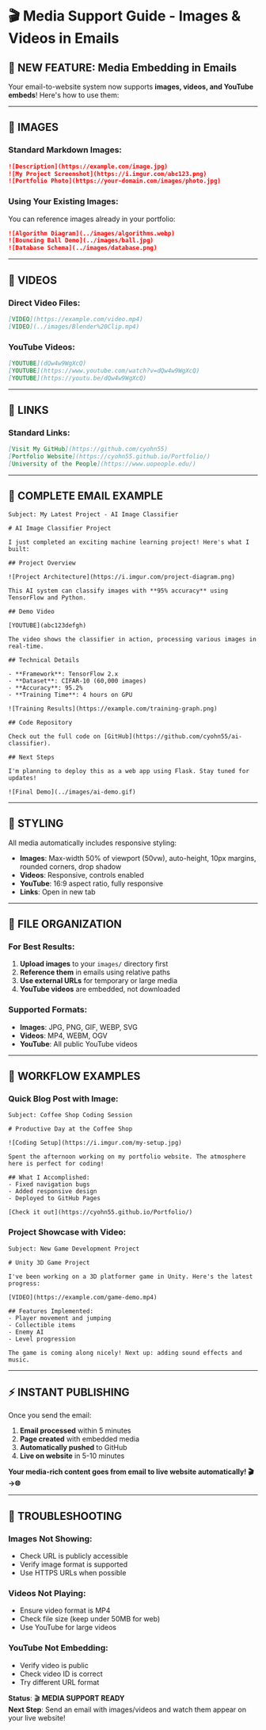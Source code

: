 # 🎬 Media Support Guide - Images & Videos in Emails

## 🎯 **NEW FEATURE: Media Embedding in Emails**

Your email-to-website system now supports **images, videos, and YouTube embeds**! Here's how to use them:

---

## 📸 **IMAGES**

### **Standard Markdown Images:**
```markdown
![Description](https://example.com/image.jpg)
![My Project Screenshot](https://i.imgur.com/abc123.png)
![Portfolio Photo](https://your-domain.com/images/photo.jpg)
```

### **Using Your Existing Images:**
You can reference images already in your portfolio:
```markdown
![Algorithm Diagram](../images/algorithms.webp)
![Bouncing Ball Demo](../images/ball.jpg)
![Database Schema](../images/database.png)
```

---

## 🎥 **VIDEOS**

### **Direct Video Files:**
```markdown
[VIDEO](https://example.com/video.mp4)
[VIDEO](../images/Blender%20Clip.mp4)
```

### **YouTube Videos:**
```markdown
[YOUTUBE](dQw4w9WgXcQ)
[YOUTUBE](https://www.youtube.com/watch?v=dQw4w9WgXcQ)
[YOUTUBE](https://youtu.be/dQw4w9WgXcQ)
```

---

## 🔗 **LINKS**

### **Standard Links:**
```markdown
[Visit My GitHub](https://github.com/cyohn55)
[Portfolio Website](https://cyohn55.github.io/Portfolio/)
[University of the People](https://www.uopeople.edu/)
```

---

## 📧 **COMPLETE EMAIL EXAMPLE**

```
Subject: My Latest Project - AI Image Classifier

# AI Image Classifier Project

I just completed an exciting machine learning project! Here's what I built:

## Project Overview

![Project Architecture](https://i.imgur.com/project-diagram.png)

This AI system can classify images with **95% accuracy** using TensorFlow and Python.

## Demo Video

[YOUTUBE](abc123defgh)

The video shows the classifier in action, processing various images in real-time.

## Technical Details

- **Framework**: TensorFlow 2.x
- **Dataset**: CIFAR-10 (60,000 images)
- **Accuracy**: 95.2%
- **Training Time**: 4 hours on GPU

![Training Results](https://example.com/training-graph.png)

## Code Repository

Check out the full code on [GitHub](https://github.com/cyohn55/ai-classifier).

## Next Steps

I'm planning to deploy this as a web app using Flask. Stay tuned for updates!

![Final Demo](../images/ai-demo.gif)
```

---

## 🎨 **STYLING**

All media automatically includes responsive styling:
- **Images**: Max-width 50% of viewport (50vw), auto-height, 10px margins, rounded corners, drop shadow
- **Videos**: Responsive, controls enabled
- **YouTube**: 16:9 aspect ratio, fully responsive
- **Links**: Open in new tab

---

## 📁 **FILE ORGANIZATION**

### **For Best Results:**
1. **Upload images** to your `images/` directory first
2. **Reference them** in emails using relative paths
3. **Use external URLs** for temporary or large media
4. **YouTube videos** are embedded, not downloaded

### **Supported Formats:**
- **Images**: JPG, PNG, GIF, WEBP, SVG
- **Videos**: MP4, WEBM, OGV
- **YouTube**: All public YouTube videos

---

## 🚀 **WORKFLOW EXAMPLES**

### **Quick Blog Post with Image:**
```
Subject: Coffee Shop Coding Session

# Productive Day at the Coffee Shop

![Coding Setup](https://i.imgur.com/my-setup.jpg)

Spent the afternoon working on my portfolio website. The atmosphere here is perfect for coding!

## What I Accomplished:
- Fixed navigation bugs
- Added responsive design
- Deployed to GitHub Pages

[Check it out](https://cyohn55.github.io/Portfolio/)
```

### **Project Showcase with Video:**
```
Subject: New Game Development Project

# Unity 3D Game Project

I've been working on a 3D platformer game in Unity. Here's the latest progress:

[VIDEO](https://example.com/game-demo.mp4)

## Features Implemented:
- Player movement and jumping
- Collectible items
- Enemy AI
- Level progression

The game is coming along nicely! Next up: adding sound effects and music.
```

---

## ⚡ **INSTANT PUBLISHING**

Once you send the email:
1. **Email processed** within 5 minutes
2. **Page created** with embedded media
3. **Automatically pushed** to GitHub
4. **Live on website** in 5-10 minutes

**Your media-rich content goes from email to live website automatically! 🎬→🌐**

---

## 🔧 **TROUBLESHOOTING**

### **Images Not Showing:**
- Check URL is publicly accessible
- Verify image format is supported
- Use HTTPS URLs when possible

### **Videos Not Playing:**
- Ensure video format is MP4
- Check file size (keep under 50MB for web)
- Use YouTube for large videos

### **YouTube Not Embedding:**
- Verify video is public
- Check video ID is correct
- Try different URL format

**Status**: 🎬 **MEDIA SUPPORT READY**  
**Next Step**: Send an email with images/videos and watch them appear on your live website! 